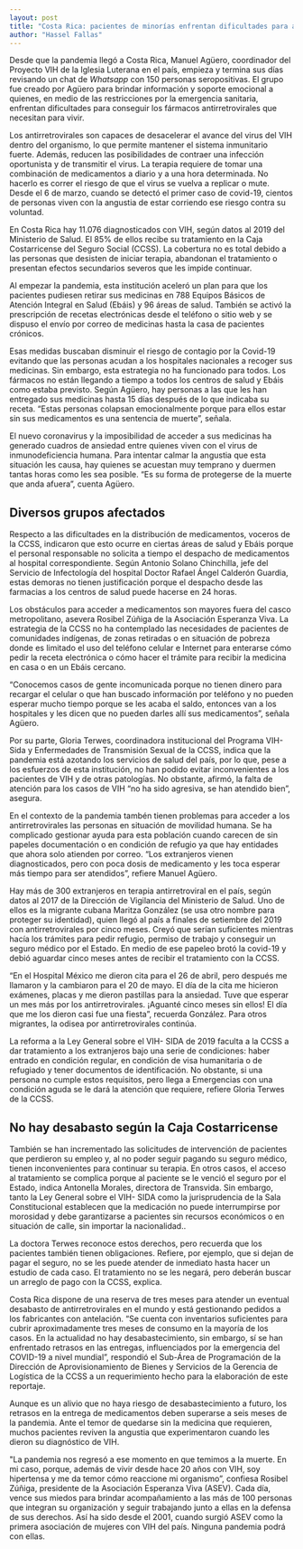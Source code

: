 ```yaml
---
layout: post
title: "Costa Rica: pacientes de minorías enfrentan dificultades para acceder a antirretrovirales en la pandemia"
author: "Hassel Fallas"
---
```


Desde que la pandemia llegó a Costa Rica, Manuel Agüero, coordinador del Proyecto VIH de la Iglesia Luterana en el país, empieza y termina sus días revisando un chat de *Whatsapp* con 150 personas seropositivas. El grupo fue creado por Agüero para brindar información y soporte emocional a quienes, en medio de las restricciones por la emergencia sanitaria, enfrentan dificultades para conseguir los fármacos antirretrovirales que necesitan para vivir.

Los antirretrovirales son capaces de desacelerar el avance del virus del VIH dentro del organismo, lo que permite mantener el sistema inmunitario fuerte. Además, reducen las posibilidades de contraer una infección oportunista y de transmitir el virus. La terapia requiere de tomar una combinación de medicamentos a diario y a una hora determinada. No hacerlo es correr el riesgo de que el virus se vuelva a replicar o mute. Desde el 6 de marzo, cuando se detectó el primer caso de covid-19, cientos de personas viven con la angustia de estar corriendo ese riesgo contra su voluntad.

En Costa Rica hay 11.076 diagnosticados con VIH, según datos al 2019 del Ministerio de Salud. El 85% de ellos recibe su tratamiento en la Caja Costarricense del Seguro Social (CCSS). La cobertura no es total debido a las personas que desisten de iniciar terapia, abandonan el tratamiento o presentan efectos secundarios severos que les impide continuar.  

Al empezar la pandemia, esta institución aceleró un plan para que los pacientes pudiesen retirar sus medicinas en 788 Equipos Básicos de Atención Integral en Salud (Ebáis) y 96 áreas de salud. También se activó la prescripción de recetas electrónicas desde el teléfono o sitio web y se dispuso el envío por correo de medicinas hasta la casa de pacientes crónicos. 

Esas medidas buscaban disminuir el riesgo de contagio por la Covid-19 evitando que las personas acudan a los hospitales nacionales a recoger sus medicinas. Sin embargo, esta estrategia no ha funcionado para todos. Los fármacos no están llegando a tiempo a todos los centros de salud y Ebáis como estaba previsto. Según Agüero, hay personas a las que les han entregado sus medicinas hasta 15 días después de lo que indicaba su receta. “Estas personas colapsan emocionalmente porque para ellos estar sin sus medicamentos es una sentencia de muerte”, señala.    

El nuevo coronavirus y la imposibilidad de acceder a sus medicinas ha generado cuadros de ansiedad entre quienes viven con el virus de inmunodeficiencia humana. Para intentar calmar la angustia que esta situación les causa, hay quienes se acuestan muy temprano y duermen tantas horas como les sea posible. “Es su forma de protegerse de la muerte que anda afuera”, cuenta Agüero.


## Diversos grupos afectados
Respecto a las dificultades en la distribución de medicamentos, voceros de la CCSS, indicaron que esto ocurre en ciertas áreas de salud y Ebáis porque el personal responsable no solicita a tiempo el despacho de medicamentos al hospital correspondiente. Según Antonio Solano Chinchilla, jefe del Servicio de Infectología del hospital Doctor Rafael Ángel Calderón Guardia, estas demoras no tienen justificación porque el despacho desde las farmacias a los centros de salud puede hacerse en 24 horas.  

Los obstáculos para acceder a medicamentos son mayores fuera del casco metropolitano, asevera Rosibel Zúñiga de la Asociación Esperanza Viva. La estrategia de la CCSS no ha contemplado las necesidades de pacientes de comunidades indígenas, de zonas retiradas o en situación de pobreza donde es limitado el uso del teléfono celular e Internet para enterarse cómo pedir la receta electrónica o cómo hacer el trámite para recibir la medicina en casa o en un Ebáis cercano.

“Conocemos casos de gente incomunicada porque no tienen dinero para recargar el celular o que han buscado información por teléfono y no pueden esperar mucho tiempo porque se les acaba el saldo, entonces van a los hospitales y les dicen que no pueden darles allí sus medicamentos”, señala Agüero.

Por su parte, Gloria Terwes, coordinadora institucional del Programa VIH-Sida y Enfermedades de Transmisión Sexual de la CCSS, indica que la pandemia está azotando los servicios de salud del país, por lo que, pese a los esfuerzos de esta institución, no han podido evitar inconvenientes a los pacientes de VIH y de otras patologías. No obstante, afirmó, la falta de atención para los casos de VIH “no ha sido agresiva, se han atendido bien”, asegura. 

En el contexto de la pandemia tambén tienen  problemas para acceder a los antirretrovirales las personas en situación de movilidad humana. Se ha complicado gestionar ayuda para esta población cuando carecen de sin papeles documentación o en condición de refugio ya que hay entidades que ahora solo atienden por correo. “Los extranjeros vienen diagnosticados, pero con poca dosis de medicamento y les toca esperar más tiempo para ser atendidos”, refiere Manuel Agüero. 

Hay más de 300 extranjeros en terapia antirretroviral en el país, según datos al 2017 de la Dirección de Vigilancia del Ministerio de Salud. Uno de ellos es la migrante cubana Maritza González (se usa otro nombre para proteger su identidad), quien llegó al país a finales de setiembre del 2019 con antirretrovirales por cinco meses. Creyó que serían suficientes mientras hacía los trámites para pedir refugio, permiso de trabajo y conseguir un seguro médico por el Estado. En medio de ese papeleo brotó la covid-19 y debió aguardar cinco meses antes de recibir el tratamiento con la CCSS.

“En el Hospital México me dieron cita para el 26 de abril, pero después me llamaron y la cambiaron para el 20 de mayo. El día de la cita me hicieron exámenes, placas y me dieron pastillas para la ansiedad. Tuve que esperar un mes más por los antirretrovirales. ¡Aguanté cinco meses sin ellos! El día que me los dieron casi fue una fiesta”, recuerda González. Para otros migrantes, la odisea por antirretrovirales continúa. 

La reforma a la Ley General sobre el VIH- SIDA de 2019 faculta a la CCSS a dar tratamiento a los extranjeros bajo una serie de condiciones: haber entrado en condición regular, en condición de visa humanitaria o de refugiado y tener documentos de identificación. No obstante, si una persona no cumple estos requisitos, pero llega a Emergencias con una condición aguda se le dará la atención que requiere, refiere Gloria Terwes de la CCSS. 


## No hay desabasto según la Caja Costarricense
También se han incrementado las solicitudes de intervención de pacientes que perdieron su empleo y, al no poder seguir pagando su seguro médico, tienen inconvenientes para continuar su terapia. En otros casos, el acceso al tratamiento se complica porque al paciente se le venció el seguro por el Estado, indica Antonella Morales, directora de Transvida. Sin embargo, tanto la Ley General sobre el VIH- SIDA como la jurisprudencia de la Sala Constitucional establecen que la medicación no puede interrumpirse por morosidad y debe garantizarse a pacientes sin recursos económicos o en situación de calle, sin importar la nacionalidad..  

La doctora Terwes reconoce estos derechos, pero recuerda que los pacientes también tienen obligaciones. Refiere, por ejemplo, que si dejan de pagar el seguro, no se les puede atender de inmediato hasta hacer un estudio de cada caso. El tratamiento no se les negará, pero deberán buscar un arreglo de pago con la CCSS, explica. 

Costa Rica dispone de una reserva de tres meses para atender un eventual desabasto de antirretrovirales en el mundo y está gestionando pedidos a los fabricantes con antelación. “Se cuenta con inventarios suficientes para cubrir aproximadamente tres meses de consumo en la mayoría de los casos. En la actualidad no hay desabastecimiento, sin embargo, sí se han enfrentado retrasos en las entregas, influenciados por la emergencia del COVID-19 a nivel mundial”, respondió el Sub-Área de Programación de la Dirección de Aprovisionamiento de Bienes y Servicios de la Gerencia de Logística de la CCSS a un requerimiento hecho para la elaboración de este reportaje.

Aunque es un alivio que no haya riesgo de desabastecimiento a futuro, los retrasos en la entrega de medicamentos deben superarse a seis meses de la pandemia. Ante el temor de quedarse sin la medicina que requieren, muchos pacientes reviven la angustia que experimentaron cuando les dieron su diagnóstico de VIH. 

"La pandemia nos regresó a ese momento en que temimos a la muerte. En mi caso, porque, además de vivir desde hace 20 años con VIH, soy hipertensa y me da temor cómo reaccione mi organismo”, confiesa Rosibel Zúñiga, presidente de la Asociación Esperanza Viva (ASEV). Cada día, vence sus miedos para brindar acompañamiento a las más de 100 personas que integran su organización y seguir trabajando junto a ellas en la defensa de sus derechos. Así ha sido desde el 2001, cuando surgió ASEV como la primera asociación de mujeres con VIH del país. Ninguna pandemia podrá con ellas. 
